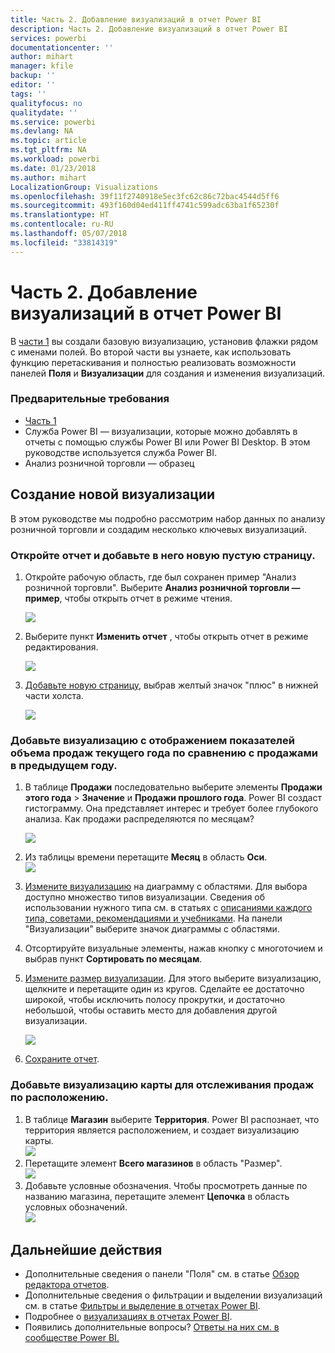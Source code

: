 ```yaml
---
title: Часть 2. Добавление визуализаций в отчет Power BI
description: Часть 2. Добавление визуализаций в отчет Power BI
services: powerbi
documentationcenter: ''
author: mihart
manager: kfile
backup: ''
editor: ''
tags: ''
qualityfocus: no
qualitydate: ''
ms.service: powerbi
ms.devlang: NA
ms.topic: article
ms.tgt_pltfrm: NA
ms.workload: powerbi
ms.date: 01/23/2018
ms.author: mihart
LocalizationGroup: Visualizations
ms.openlocfilehash: 39f11f2740918e5ec3fc62c86c72bac4544d5ff6
ms.sourcegitcommit: 493f160d04ed411ff4741c599adc63ba1f65230f
ms.translationtype: HT
ms.contentlocale: ru-RU
ms.lasthandoff: 05/07/2018
ms.locfileid: "33814319"
---
```

# <a name="part-2-add-visualizations-to-a-power-bi-report"></a>Часть 2. Добавление визуализаций в отчет Power BI
В [части 1](power-bi-report-add-visualizations-ii.md) вы создали базовую визуализацию, установив флажки рядом с именами полей.  Во второй части вы узнаете, как использовать функцию перетаскивания и полностью реализовать возможности панелей **Поля** и **Визуализации** для создания и изменения визуализаций.

### <a name="prerequisites"></a>Предварительные требования
- [Часть 1](power-bi-report-add-visualizations-ii.md)
- Служба Power BI — визуализации, которые можно добавлять в отчеты с помощью службы Power BI или Power BI Desktop. В этом руководстве используется служба Power BI. 
- Анализ розничной торговли — образец

## <a name="create-a-new-visualization"></a>Создание новой визуализации
В этом руководстве мы подробно рассмотрим набор данных по анализу розничной торговли и создадим несколько ключевых визуализаций.

### <a name="open-a-report-and-add-a-new-blank-page"></a>Откройте отчет и добавьте в него новую пустую страницу.
1. Откройте рабочую область, где был сохранен пример "Анализ розничной торговли". Выберите **Анализ розничной торговли — пример**, чтобы открыть отчет в режиме чтения.
   
   ![](media/power-bi-report-add-visualizations-ii/power-bi-open-report.png)
2. Выберите пункт **Изменить отчет** , чтобы открыть отчет в режиме редактирования.
   
   ![](media/power-bi-report-add-visualizations-ii/editreport1.png)
3. [Добавьте новую страницу](power-bi-report-add-page.md), выбрав желтый значок "плюс" в нижней части холста.
   
   ![](media/power-bi-report-add-visualizations-ii/pbi_addreportpage.png)

### <a name="add-a-visualization-that-looks-at-this-years-sales-compared-to-last-year"></a>Добавьте визуализацию с отображением показателей объема продаж текущего года по сравнению с продажами в предыдущем году.
1. В таблице **Продажи** последовательно выберите элементы **Продажи этого года** > **Значение** и **Продажи прошлого года**. Power BI создаст гистограмму.  Она представляет интерес и требует более глубокого анализа. Как продажи распределяются по месяцам?  
   
   ![](media/power-bi-report-add-visualizations-ii/pbi_part2_4bnew.png)
2. Из таблицы времени перетащите **Месяц** в область **Оси**.  
   ![](media/power-bi-report-add-visualizations-ii/pbi_part2_5newnew.png)
3. [Измените визуализацию](power-bi-report-change-visualization-type.md) на диаграмму с областями.  Для выбора доступно множество типов визуализации. Сведения об использовании нужного типа см. в статьях с [описаниями каждого типа, советами, рекомендациями и учебниками](power-bi-visualization-types-for-reports-and-q-and-a.md). На панели "Визуализации" выберите значок диаграммы с областями.
4. Отсортируйте визуальные элементы, нажав кнопку с многоточием и выбрав пункт **Сортировать по месяцам**.
5. [Измените размер визуализации](power-bi-visualization-move-and-resize.md). Для этого выберите визуализацию, щелкните и перетащите один из кругов. Сделайте ее достаточно широкой, чтобы исключить полосу прокрутки, и достаточно небольшой, чтобы оставить место для добавления другой визуализации.
   
   ![](media/power-bi-report-add-visualizations-ii/pbi_part2_7b.png)
6. [Сохраните отчет](service-report-save.md).

### <a name="add-a-map-visualization-that-looks-at-sales-by-location"></a>Добавьте визуализацию карты для отслеживания продаж по расположению.
1. В таблице **Магазин** выберите **Территория**. Power BI распознает, что территория является расположением, и создает визуализацию карты.  
   ![](media/power-bi-report-add-visualizations-ii/pbi_part2_8newnew.png)
2. Перетащите элемент **Всего магазинов** в область "Размер".  
   ![](media/power-bi-report-add-visualizations-ii/power-bi-add-visual-to-a-reportnew.png)
3. Добавьте условные обозначения.  Чтобы просмотреть данные по названию магазина, перетащите элемент **Цепочка** в область условных обозначений.  
   ![](media/power-bi-report-add-visualizations-ii/power-bi-add-visual-to-a-report-3new.png)

## <a name="next-steps"></a>Дальнейшие действия
* Дополнительные сведения о панели "Поля" см. в статье [Обзор редактора отчетов](service-the-report-editor-take-a-tour.md).   
* Дополнительные сведения о фильтрации и выделении визуализаций см. в статье [Фильтры и выделение в отчетах Power BI](power-bi-reports-filters-and-highlighting.md).  
* Подробнее о [визуализациях в отчетах Power BI](power-bi-report-visualizations.md).  
* Появились дополнительные вопросы? [Ответы на них см. в сообществе Power BI.](http://community.powerbi.com/)

